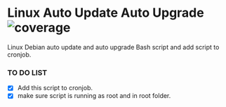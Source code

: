 # Linux Auto Update Auto Upgrade ![coverage](https://img.shields.io/badge/BashScript-100%25-yellowgreen)
Linux Debian auto update and auto upgrade Bash script and add script to cronjob.

### TO DO LIST
- [x]  Add this script to cronjob.
- [x] make sure script is running as root and in root folder.
